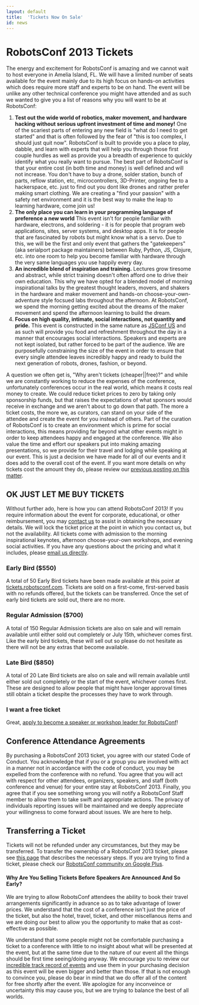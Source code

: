 ```yaml
---
layout: default
title:  'Tickets Now On Sale'
id: news
---
```



# RobotsConf 2013 Tickets

The energy and excitement for RobotsConf is amazing and we cannot wait to host everyone in Amelia Island, FL. We will have a limited number of seats available for the event mainly due to its high focus on hands-on activities which does require more staff and experts to be on hand. The event will be unlike any other technical conference you might have attended and as such we wanted to give you a list of reasons why you will want to be at RobotsConf:

1. **Test out the wide world of robotics, maker movement, and hardware hacking without serious upfront investment of time and money!** One of the scariest parts of entering any new field is "what do I need to get started" and that is often followed by the fear of "this is too complex, I should just quit now". RobotsConf is built to provide you a place to play, dabble, and learn with experts that will help you through those first couple hurdles as well as provide you a breadth of experience to quickly identify what you really want to pursue. The best part of RobotsConf is that your entire cost (in both time and money) is well defined and will not increase. You don't have to buy a drone, solder station, bunch of parts, reflow station, etc, microcontrollers, 3D-Printer, ongoing fee to a hackerspace, etc. just to find out you dont like drones and rather prefer making smart clothing. We are creating a "find your passion" with a safety net environment and it is the best way to make the leap to learning hardware, come join us!
2. **The only place you can learn in your programming language of preference a new world** This event isn't for people familiar with hardware, electrons, and soldering - it is for people that program web applications, sites, server systems, and desktop apps. It is for people that are fascinated by robots but might know what is a servo. Due to this, we will be the first and only event that gathers the "gatekeepers" (aka serialport package maintainers) between Ruby, Python, JS, Clojure, etc. into one room to help you become familiar with hardware through the very same languages you use happily every day.
3. **An incredible blend of inspiration and training.** Lectures grow tiresome and abstract, while strict training doesn't often afford one to drive their own education. This why we have opted for a blended model of morning inspirational talks by the greatest thought leaders, movers, and shakers in the hardware and maker movement and hands-on choose-your-own-adventure style focsued labs throughout the afternoon. At RobotsConf, we spend the morning getting excited about the dreams of the maker movement and spend the afternoon learning to build the dream.
4. **Focus on high quality, intimate, social interactions, not quantity and pride.** This event is constructed in the same nature as [JSConf US](http://2013.jsconf.us) and as such will provide you food and refreshment throughout the day in a manner that encourages social interactions. Speakers and experts are not kept isolated, but rather forced to be part of the audience. We are purposefully constraining the size of the event in order to ensure that every single attendee leaves incredibly happy and ready to build the next generation of robots, drones, fashion, or beyond.


A question we often get is, "Why aren't tickets (cheaper||free)?" and while we are constantly working to reduce the expenses of the conference, unfortunately conferences occur in the real world, which means it costs real money to create. We could reduce ticket prices to zero by taking only sponsorship funds, but that raises the expectations of what sponsors would receive in exchange and we aren't about to go down that path. The more a ticket costs, the more we, as curators, can stand on your side of the attendee and create the event for you instead of others. Part of the curation of RobotsConf is to create an environment which is prime for social interactions, this means providing far beyond what other events might in order to keep attendees happy and engaged at the conference. We also value the time and effort our speakers put into making amazing presentations, so we provide for their travel and lodging while speaking at our event. This is just a decision we have made for all of our events and it does add to the overall cost of the event. If you want more details on why tickets cost the amount they do, please review our [previous posting on this matter](http://www.voodootikigod.com/hug-a-conference-organizer-the-outcome).

## OK JUST LET ME BUY TICKETS
Without further ado, here is how you can attend RobotsConf 2013! If you require information about the event for corporate, educational, or other reimbursement, you may [contact us](mailto:team@robotsconf.com) to assist in obtaining the necessary details. We will lock the ticket price at the point in which you contact us, but not the availability. All tickets come with admission to the morning inspirational keynotes, afternoon choose-your-own workshops, and evening social activities. If you have any questions about the pricing and what it includes, please [email us directly](mailto:team@robotsconf.com).

### Early Bird ($550)
A total of 50 Early Bird tickets have been made available at this point at [tickets.robotsconf.com](http://tickets.robotsconf.com). Tickets are sold on a first-come, first-served basis with no refunds offered, but the tickets can be transferred. Once the set of early bird tickets are sold out, there are no more.

### Regular Admission ($700)
A total of 150 Regular Admission tickets are also on sale and will remain available until either sold out completely or July 15th, whichever comes first. Like the early bird tickets, these will sell out so please do not hesitate as there will not be any extras that become available.

### Late Bird ($850)

A total of 20 Late Bird tickets are also on sale and will remain available until either sold out completely or the start of the event, whichever comes first. These are designed to allow people that might have longer approval times still obtain a ticket despite the processes they have to work through.

### I want a free ticket
Great, [apply to become a speaker or workshop leader for RobotsConf](http://robotsconf.com/pages/call-for-speakers.html)!


## Conference Attendance Agreements
By purchasing a RobotsConf 2013 ticket, you agree with our stated Code of Conduct. You acknowledge that if you or a group you are involved with act in a manner not in accordance with the code of conduct, you may be expelled from the conference with no refund. You agree that you will act with respect for other attendees, organizers, speakers, and staff (both conference and venue) for your entire stay at RobotsConf 2013. Finally, you agree that if you see something wrong you will notify a RobotsConf Staff member to allow them to take swift and appropriate actions. The privacy of individuals reporting issues will be maintained and we deeply appreciate your willingness to come forward about issues. We are here to help.


## Transferring a Ticket
Tickets will not be refunded under any circumstances, but they may be transferred. To transfer the ownership of a RobotsConf 2013 ticket, please see [this page](/pages/transfer.html) that describes the necessary steps. If you are trying to find a ticket, please check our [RobotsConf community on Google Plus](https://plus.google.com/communities/111003789351003878107).


#### Why Are You Selling Tickets Before Speakers Are Announced And So Early?
We are trying to allow RobotsConf attendees the ability to book their travel arrangements significantly in advance so as to take advantage of lower prices. We understand that the cost of a conference isn't just the price of the ticket, but also the hotel, travel, ticket, and other miscellanous items and we are doing our best to allow you the opportunity to make that as cost-effective as possible.

We understand that some people might not be comfortable purchasing a ticket to a conference with little to no insight about what will be presented at the event, but at the same time due to the nature of our event all the things should be first time seeing/doing anyway. We encourage you to review our [incredible track record of events](http://jsconf.com) and use them in your purchasing decision as this event will be even bigger and better than those. If that is not enough to convince you, please do bear in mind that we do offer all of the content for free shortly after the event. We apologize for any inconveince or uncertainty this may cause you, but we are trying to balance the best of all worlds.
